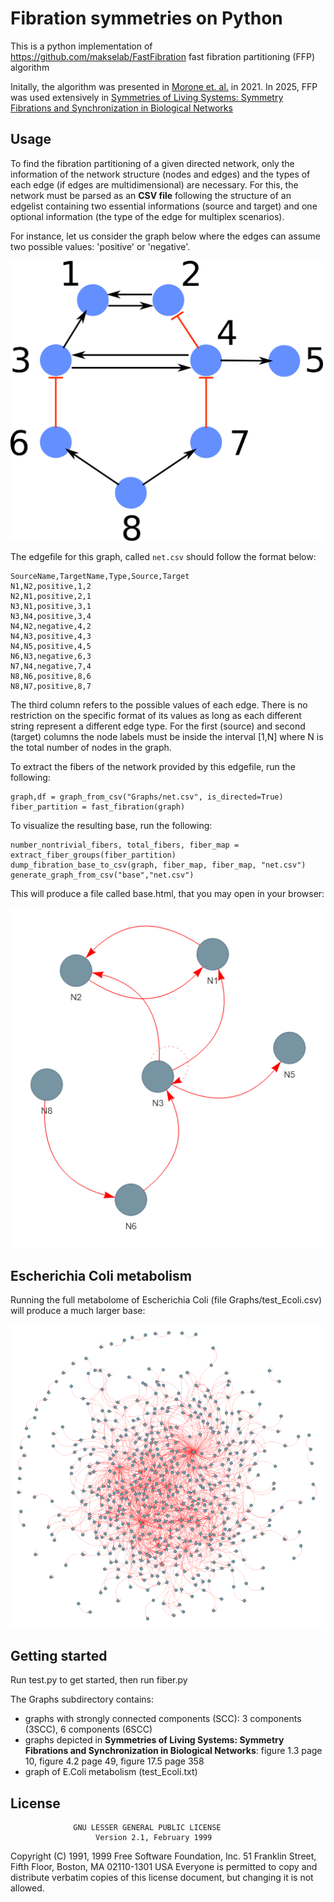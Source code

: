 # Fibration symmetries on Python

This is a python implementation of https://github.com/makselab/FastFibration fast fibration partitioning (FFP) algorithm

Initally, the algorithm was presented in [Morone et. al.](https://www.pnas.org/content/117/15/8306) in 2021. In 2025, FFP was used extensively in [Symmetries of Living Systems: Symmetry Fibrations and Synchronization in Biological Networks](https://arxiv.org/pdf/2502.18713)

## Usage 

To find the fibration partitioning of a given directed network, only the information of the network structure (nodes and edges) 
and the types of each edge (if edges are multidimensional) are necessary. 
For this, the network must be parsed as an **CSV file** following the structure of an edgelist containing two essential informations (source and target) and one optional information (the type of the edge for multiplex scenarios). 

For instance, let us consider the graph below where the edges can assume two possible values: 'positive' or 'negative'.

<img src="small_example.png" width="500" />

The edgefile for this graph, called `net.csv` should follow the format below:

```
SourceName,TargetName,Type,Source,Target
N1,N2,positive,1,2
N2,N1,positive,2,1
N3,N1,positive,3,1
N3,N4,positive,3,4
N4,N2,negative,4,2
N4,N3,positive,4,3
N4,N5,positive,4,5
N6,N3,negative,6,3
N7,N4,negative,7,4
N8,N6,positive,8,6
N8,N7,positive,8,7
```

The third column refers to the possible values of each edge. There is no restriction on the specific
format of its values as long as each different string represent a different edge type. For the first (source) and 
second (target) columns the node labels must be inside the interval \[1,N\] where N is the total number of nodes in
the graph.

To extract the fibers of the network provided by this edgefile, run the following: 

```
graph,df = graph_from_csv("Graphs/net.csv", is_directed=True)
fiber_partition = fast_fibration(graph)
```

To visualize the resulting base, run the following:

```
number_nontrivial_fibers, total_fibers, fiber_map = extract_fiber_groups(fiber_partition)
dump_fibration_base_to_csv(graph, fiber_map, fiber_map, "net.csv")
generate_graph_from_csv("base","net.csv")
```

This will produce a file called base.html, that you may open in your browser:

<img src="small_base.png" width="500" />

## Escherichia Coli metabolism

Running the full metabolome of Escherichia Coli (file Graphs/test_Ecoli.csv) will produce a much larger base:

<img src="Ecoli_base.png" width="500" />

## Getting started
Run test.py to get started, then run fiber.py

The Graphs subdirectory contains:
- graphs with strongly connected components (SCC): 3 components (3SCC), 6 components (6SCC)
- graphs depicted in **Symmetries of Living Systems: Symmetry Fibrations and Synchronization in Biological Networks**: figure 1.3 page 10, figure 4.2 page 49, figure 17.5 page 358
- graph of E.Coli metabolism (test_Ecoli.txt)

## License

                  GNU LESSER GENERAL PUBLIC LICENSE
                       Version 2.1, February 1999

 Copyright (C) 1991, 1999 Free Software Foundation, Inc.
 51 Franklin Street, Fifth Floor, Boston, MA  02110-1301  USA
 Everyone is permitted to copy and distribute verbatim copies
 of this license document, but changing it is not allowed.
